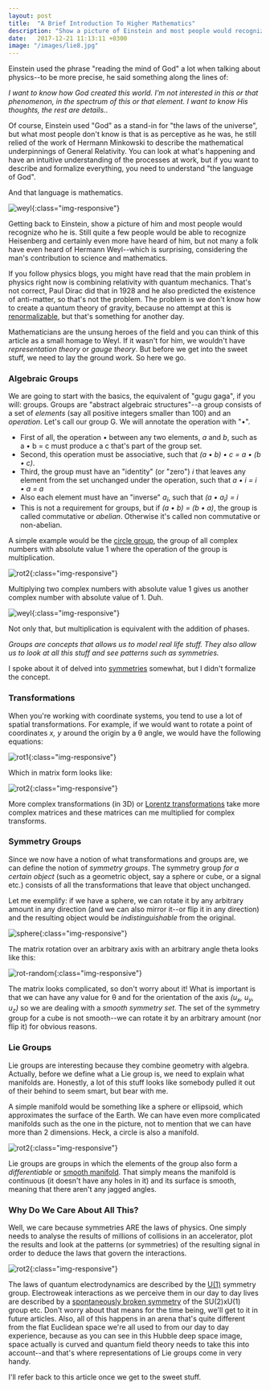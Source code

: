 ```yaml
---
layout: post
title:  "A Brief Introduction To Higher Mathematics"
description: "Show a picture of Einstein and most people would recognize who he is. A lot of people would be able to recognize Heisenberg and certainly even more people have heard of him, even though they don't know how a picture of him would look like..."
date:   2017-12-21 11:13:11 +0300
image: "/images/lie8.jpg"
---
```

Einstein used the phrase "reading the mind of God" a lot when talking about physics--to be more precise, he said something along the lines of:

*I want to know how God created this world. I'm not interested in this or that phenomenon, in the spectrum of this or that element. I want to know His thoughts, the rest are details.*.

Of course, Einstein used "God" as a stand-in for "the laws of the universe", but what most people don't know is that is as perceptive as he was, he still relied of the work of Hermann Minkowski to describe the mathematical underpinnings of General Relativity. You can look at what's happening and have an intuitive understanding of the processes at work, but if you want to describe and formalize everything, you need to understand "the language of God".

And that language is mathematics.

![weyl](/images/weyl.png){:class="img-responsive"}

Getting back to Einstein, show a picture of him and most people would recognize who he is. Still quite a few people would be able to recognize Heisenberg and certainly even more have heard of him, but not many a folk have even heard of Hermann Weyl--which is surprising, considering the man's contribution to science and mathematics.

If you follow physics blogs, you might have read that the main problem in physics right now is combining relativity with quantum mechanics. That's not correct, Paul Dirac did that in 1928 and he also predicted the existence of anti-matter, so that's not the problem. The problem is we don't know how to create a quantum theory of gravity, because no attempt at this is [renormalizable](https://en.wikipedia.org/wiki/Renormalization), but that's something for another day.

Mathematicians are the unsung heroes of the field and you can think of this article as a small homage to Weyl. If it wasn't for him, we wouldn't have *representation theory* or *gauge theory*. But before we get into the sweet stuff, we need to lay the ground work. So here we go.

### Algebraic Groups
We are going to start with the basics, the equivalent of "gugu gaga", if you will: groups. Groups are "abstract algebraic structures"--a group consists of a set of *elements* (say all positive integers smaller than 100) and an *operation*. Let's call our group G. We will annotate the operation with "•".

* First of all, the operation • between any two elements, *a* and *b*, such as a • b = c must produce a c that's part of the group set.
* Second, this operation must be associative, such that *(a • b) • c = a • (b • c)*.
* Third, the group must have an "identity" (or "zero") *i* that leaves any element from the set unchanged under the operation, such that *a • i = i • a = a*
* Also each element must have an "inverse" *a<sub>i</sub>*, such that *(a • a<sub>i</sub>) = i*
* This is not a requirement for groups, but if *(a • b) = (b • a)*, the group is called commutative or *abelian*. Otherwise it's called non commutative or non-abelian.

A simple example would be the [circle group](https://en.wikipedia.org/wiki/Unitary_group), the group of all complex numbers with absolute value 1 where the operation of the group is multiplication.

![rot2](/images/circle-group.svg){:class="img-responsive"}

Multiplying two complex numbers with absolute value 1 gives us another complex number with absolute value of 1. Duh.

![weyl](/images/modulo.svg){:class="img-responsive"}

Not only that, but multiplication is equivalent with the addition of phases.

*Groups are concepts that allows us to model real life stuff. They also allow us to look at all this stuff and see patterns such as symmetries.*

I spoke about it of delved into [symmetries]() somewhat, but I didn't formalize the concept.

### Transformations
When you're working with coordinate systems, you tend to use a lot of spatial transformations. For example, if we would want to rotate a point of coordinates *x, y* around the origin by a &theta; angle, we would have the following equations:

![rot1](/images/rot1.svg){:class="img-responsive"}

Which in matrix form looks like:

![rot2](/images/rot2.svg){:class="img-responsive"}

More complex transformations (in 3D) or [Lorentz transformations](https://en.wikipedia.org/wiki/Lorentz_transformation) take more complex matrices and these matrices can me multiplied for complex transforms.

### Symmetry Groups
Since we now have a notion of what transformations and groups are, we can define the notion of *symmetry groups*. The symmetry group *for a certain object* (such as a geometric object, say a sphere or cube, or a signal etc.) consists of all the transformations that leave that object unchanged.

Let me exemplify: if we have a sphere, we can rotate it by any arbitrary amount in any direction (and we can also mirror it--or flip it in any direction) and the resulting object would be *indistinguishable* from the original.

![sphere](/images/sphere.svg){:class="img-responsive"}

The matrix rotation over an arbitrary axis with an arbitrary angle theta looks like this:

![rot-random](/images/rot-random.svg){:class="img-responsive"}

The matrix looks complicated, so don't worry about it! What is important is that we can have any value for &theta; and for the orientation of the axis *(u<sub>x</sub>, u<sub>y</sub>, u<sub>z</sub>)* so we are dealing with a *smooth symmetry set*. The set of the symmetry group for a cube is not smooth--we can rotate it by an arbitrary amount (nor flip it) for obvious reasons.

### Lie Groups
Lie groups are interesting because they combine geometry with algebra. Actually, before we define what a Lie group is, we need to explain what manifolds are. Honestly, a lot of this stuff looks like somebody pulled it out of their behind to seem smart, but bear with me.

A simple manifold would be something like a sphere or ellipsoid, which approximates the surface of the Earth. We can have even more complicated manifolds such as the one in the picture, not to mention that we can have more than 2 dimensions. Heck, a circle is also a manifold.

![rot2](/images/manifold.PNG){:class="img-responsive"}

Lie groups are groups in which the elements of the group also form a *differentiable* or [smooth manifold](https://en.wikipedia.org/wiki/Differentiable_manifold). That simply means the manifold is continuous (it doesn't have any holes in it) and its surface is smooth, meaning that there aren't any jagged angles.

<!-- Groups in and of themselves tend to be quite abstract and *representation theory* is a way to make them more tractable and intuitive. In representation theory, the elements of the group can be represented by matrices which are essentially geometric transformations.

*A representation of a group is another group, where the elements are transformation matrices like the ones we presented earlier and the group operation is matrix multiplication.*

What those matrices look like depends on what group we are trying to create a representation of, but keep in mind the whole idea behind them is to reduce more complicated problems to linear algebra problems, which are usually a tad easier to tackle. -->

### Why Do We Care About All This?
Well, we care because symmetries ARE the laws of physics. One simply needs to analyse the results of millions of collisions in an accelerator, plot the results and look at the patterns (or symmetries) of the resulting signal in order to deduce the laws that govern the interactions.

![rot2](/images/curved.jpg){:class="img-responsive"}

The laws of quantum electrodynamics are described by the [U(1)](https://en.wikipedia.org/wiki/Unitary_group) symmetry group. Electroweak interactions as we perceive them in our day to day lives are described by a [spontaneously broken symmetry](https://en.wikipedia.org/wiki/Spontaneous_symmetry_breaking) of the SU(2)xU(1) group etc. Don't worry about that means for the time being, we'll get to it in future articles. Also, all of this happens in an arena that's quite different from the flat Euclidean space we're all used to from our day to day experience, because as you can see in this Hubble deep space image, space actually is curved and quantum field theory needs to take this into account--and that's where representations of Lie groups come in very handy.

I'll refer back to this article once we get to the sweet stuff.
